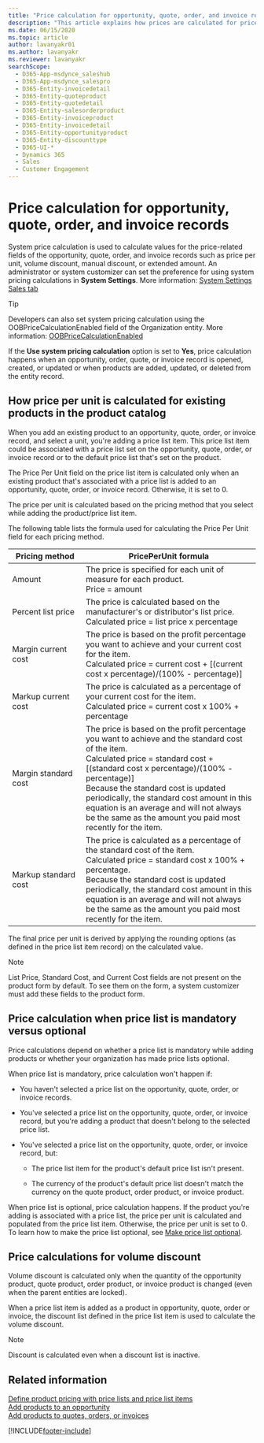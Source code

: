 ```yaml
---
title: "Price calculation for opportunity, quote, order, and invoice records (Dynamics 365 Sales) | MicrosoftDocs"
description: "This article explains how prices are calculated for price-related fields in the opportunity, quote, order, and invoice records in Dynamics 365 Sales."
ms.date: 06/15/2020
ms.topic: article
author: lavanyakr01
ms.author: lavanyakr
ms.reviewer: lavanyakr
searchScope: 
  - D365-App-msdynce_saleshub
  - D365-App-msdynce_salespro
  - D365-Entity-invoicedetail
  - D365-Entity-quoteproduct
  - D365-Entity-quotedetail
  - D365-Entity-salesorderproduct
  - D365-Entity-invoiceproduct
  - D365-Entity-invoicedetail
  - D365-Entity-opportunityproduct
  - D365-Entity-discounttype
  - D365-UI-*
  - Dynamics 365
  - Sales
  - Customer Engagement
---
```

# Price calculation for opportunity, quote, order, and invoice records 

System price calculation is used to calculate values for the price-related fields of the opportunity, quote, order, and invoice records such as price per unit, volume discount, manual discount, or extended amount. An administrator or system customizer can set the preference for using system pricing calculations in **System Settings**. More information: [System Settings Sales tab](/power-platform/admin/system-settings-dialog-box-sales-tab)

> [!TIP]
> Developers can also set system pricing calculation using the OOBPriceCalculationEnabled field of the Organization entity. More information: [OOBPriceCalculationEnabled](/powerapps/developer/common-data-service/reference/entities/organization#BKMK_OOBPriceCalculationEnabled)


If the **Use system pricing calculation** option is set to **Yes**, price calculation happens when an opportunity, order, quote, or invoice record is opened, created, or updated or when products are added, updated, or deleted from the entity record.

## How price per unit is calculated for existing products in the product catalog

When you add an existing product to an opportunity, quote, order, or invoice record, and select a unit, you're adding a price list item. This price list item could be associated with a price list set on the opportunity, quote, order, or invoice record or to the default price list that's set on the product.

The Price Per Unit field on the price list item is calculated only when an existing product that's associated with a price list is added to an opportunity, quote, order, or invoice record. Otherwise, it is set to 0.

The price per unit is calculated based on the pricing method that you select while adding the product/price list item.

The following table lists the formula used for calculating the Price Per Unit field for each pricing method.

| Pricing method       | PricePerUnit formula  |
|----------------------| ----------------------|
| Amount               | The price is specified for each unit of measure for each product. <br />Price = amount                |
| Percent list price   | The price is calculated based on the manufacturer's or distributor's list price. <br /> Calculated price = list price x percentage  |
| Margin current cost  | The price is based on the profit percentage you want to achieve and your current cost for the item. <br />Calculated price = current cost + [(current cost x percentage)/(100% - percentage)]   |
| Markup current cost  | The price is calculated as a percentage of your current cost for the item. <br /> Calculated price = current cost x 100% + percentage   |
| Margin standard cost | The price is based on the profit percentage you want to achieve and the standard cost of the item. <br /> Calculated price = standard cost + [(standard cost x percentage)/(100% - percentage)] <br /> Because the standard cost is updated periodically, the standard cost amount in this equation is an average and will not always be the same as the amount you paid most recently for the item.  |
| Markup standard cost | The price is calculated as a percentage of the standard cost of the item. <br /> Calculated price = standard cost x 100% + percentage. <br /> Because the standard cost is updated periodically, the standard cost amount in this equation is an average and will not always be the same as the amount you paid most recently for the item.  |

The final price per unit is derived by applying the rounding options (as defined in the price list item record) on the calculated value.

> [!NOTE]
> List Price, Standard Cost, and Current Cost fields are not present on the product form by default. To see them on the form, a system customizer must add these fields to the product form.


## Price calculation when price list is mandatory versus optional

Price calculations depend on whether a price list is mandatory while adding products or whether your organization has made price lists optional.

When price list is mandatory, price calculation won't happen if:

- You haven't selected a price list on the opportunity, quote, order, or invoice records.

- You've selected a price list on the opportunity, quote, order, or invoice record, but you're adding a product that doesn't belong to the selected price list.

- You've selected a price list on the opportunity, quote, order, or invoice record, but: 

    - The price list item for the product's default price list isn't present.

    - The currency of the product's default price list doesn't match the currency on the quote product, order product, or invoice product.

When price list is optional, price calculation happens. If the product you're adding is associated with a price list, the price per unit is calculated and populated from the price list item. Otherwise, the price per unit is set to 0. To learn how to make the price list optional, see [Make price list optional](make-price-list-optional.md).

## Price calculations for volume discount

Volume discount is calculated only when the quantity of the opportunity product, quote product, order product, or invoice product is changed (even when the parent entities are locked).

When a price list item is added as a product in opportunity, quote, order or invoice, the discount list defined in the price list item is used to calculate the volume discount.  

> [!NOTE]
> Discount is calculated even when a discount list is inactive. 


## Related information
[Define product pricing with price lists and price list items](create-price-lists-price-list-items-define-pricing-products.md)  
[Add products to an opportunity](add-products-opportunity.md)  
[Add products to quotes, orders, or invoices](add-product-quote-order-invoice.md)



[!INCLUDE[footer-include](../includes/footer-banner.md)]
